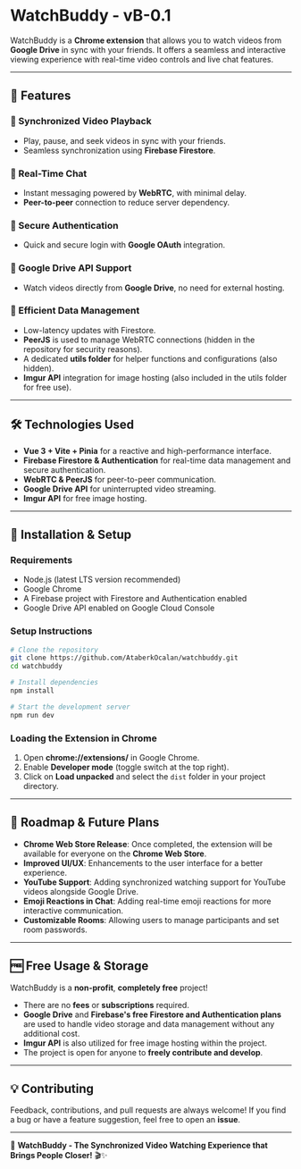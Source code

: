 # WatchBuddy - vB-0.1

WatchBuddy is a **Chrome extension** that allows you to watch videos from **Google Drive** in sync with your friends. It offers a seamless and interactive viewing experience with real-time video controls and live chat features.

---

## 🚀 Features

### 🔹 Synchronized Video Playback
- Play, pause, and seek videos in sync with your friends.
- Seamless synchronization using **Firebase Firestore**.

### 🔹 Real-Time Chat
- Instant messaging powered by **WebRTC**, with minimal delay.
- **Peer-to-peer** connection to reduce server dependency.

### 🔹 Secure Authentication
- Quick and secure login with **Google OAuth** integration.

### 🔹 Google Drive API Support
- Watch videos directly from **Google Drive**, no need for external hosting.

### 🔹 Efficient Data Management
- Low-latency updates with Firestore.
- **PeerJS** is used to manage WebRTC connections (hidden in the repository for security reasons).
- A dedicated **utils folder** for helper functions and configurations (also hidden).
- **Imgur API** integration for image hosting (also included in the utils folder for free use).

---

## 🛠️ Technologies Used
- **Vue 3 + Vite + Pinia** for a reactive and high-performance interface.
- **Firebase Firestore & Authentication** for real-time data management and secure authentication.
- **WebRTC & PeerJS** for peer-to-peer communication.
- **Google Drive API** for uninterrupted video streaming.
- **Imgur API** for free image hosting.

---

## 🔧 Installation & Setup

### Requirements
- Node.js (latest LTS version recommended)
- Google Chrome
- A Firebase project with Firestore and Authentication enabled
- Google Drive API enabled on Google Cloud Console

### Setup Instructions
```sh
# Clone the repository
git clone https://github.com/AtaberkOcalan/watchbuddy.git
cd watchbuddy

# Install dependencies
npm install

# Start the development server
npm run dev
```

### Loading the Extension in Chrome
1. Open **chrome://extensions/** in Google Chrome.
2. Enable **Developer mode** (toggle switch at the top right).
3. Click on **Load unpacked** and select the `dist` folder in your project directory.

---

## 📌 Roadmap & Future Plans
- **Chrome Web Store Release**: Once completed, the extension will be available for everyone on the **Chrome Web Store**.
- **Improved UI/UX**: Enhancements to the user interface for a better experience.
- **YouTube Support**: Adding synchronized watching support for YouTube videos alongside Google Drive.
- **Emoji Reactions in Chat**: Adding real-time emoji reactions for more interactive communication.
- **Customizable Rooms**: Allowing users to manage participants and set room passwords.

---

## 🆓 Free Usage & Storage
WatchBuddy is a **non-profit**, **completely free** project!
- There are no **fees** or **subscriptions** required.
- **Google Drive** and **Firebase's free Firestore and Authentication plans** are used to handle video storage and data management without any additional cost.
- **Imgur API** is also utilized for free image hosting within the project.
- The project is open for anyone to **freely contribute and develop**.

---

## 💡 Contributing
Feedback, contributions, and pull requests are always welcome! If you find a bug or have a feature suggestion, feel free to open an **issue**.

---

🚀 **WatchBuddy - The Synchronized Video Watching Experience that Brings People Closer!** 🎬✨